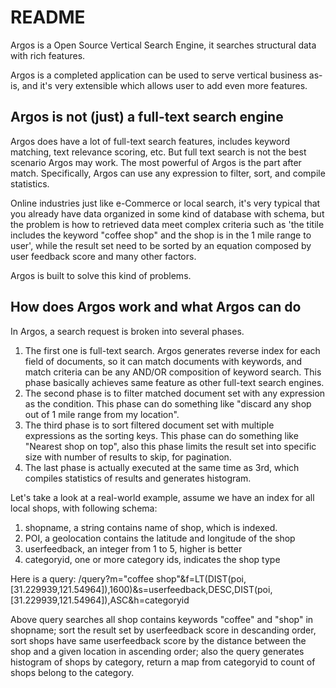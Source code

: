 README
======

Argos is a Open Source Vertical Search Engine, it searches structural data with rich features.

Argos is a completed application can be used to serve vertical business as-is, and it's very extensible which allows user to add even more features.

Argos is not (just) a full-text search engine
---------------------------------------------
Argos does have a lot of full-text search features, includes keyword matching, text relevance scoring, etc. But full text search is not the best scenario Argos may work. The most powerful of Argos is the part after match. Specifically, Argos can use any expression to filter, sort, and compile statistics.

Online industries just like e-Commerce or local search, it's very typical that you already have data organized in some kind of database with schema, but the problem is how to retrieved data meet complex criteria such as 'the titile includes the keyword "coffee shop" and the shop is in the 1 mile range to user', while the result set need to be sorted by an equation composed by user feedback score and many other factors.

Argos is built to solve this kind of problems.

How does Argos work and what Argos can do
-----------------------------------------
In Argos, a search request is broken into several phases.
1. The first one is full-text search. Argos generates reverse index for each field of documents, so it can match documents with keywords, and match criteria can be any AND/OR composition of keyword search. This phase basically achieves same feature as other full-text search engines.
2. The second phase is to filter matched document set with any expression as the condition. This phase can do something like "discard any shop out of 1 mile range from my location".
3. The third phase is to sort filtered document set with multiple expressions as the sorting keys. This phase can do something like "Nearest shop on top", also this phase limits the result set into specific size with number of results to skip, for pagination.
4. The last phase is actually executed at the same time as 3rd, which compiles statistics of results and generates histogram.

Let's take a look at a real-world example, assume we have an index for all local shops, with following schema:
1. shopname, a string contains name of shop, which is indexed.
2. POI, a geolocation contains the latitude and longitude of the shop
3. userfeedback, an integer from 1 to 5, higher is better
4. categoryid, one or more category ids, indicates the shop type

Here is a query:
/query?m="coffee shop"&f=LT(DIST(poi,[31.229939,121.54964]),1600)&s=userfeedback,DESC,DIST(poi,[31.229939,121.54964]),ASC&h=categoryid

Above query searches all shop contains keywords "coffee" and "shop" in shopname; sort the result set by userfeedback score in descanding order, sort shops have same userfeedback score by the distance between the shop and a given location in ascending order; also the query generates histogram of shops by category, return a map from categoryid to count of shops belong to the category.
